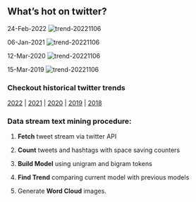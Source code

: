 ## What’s hot on twitter?

24-Feb-2022
![trend-20221106][20221106]

[20221106]: /word-cloud/trend-2022/trend-202202/trend-20221106.png "trend-20221106"

06-Jan-2021
![trend-20221106][20221106]

[20221106]: /word-cloud/trend-2021/trend-202101/trend-20221106.png "trend-20221106"

12-Mar-2020
![trend-20221106][20221106]

[20221106]: /word-cloud/trend-2020/trend-202003/trend-20221106.png "trend-20221106"

15-Mar-2019
![trend-20221106][20221106]

[20221106]: /word-cloud/trend-2019/trend-201903/trend-20221106.png "trend-20221106"

### Checkout historical twitter trends

[2022](/word-cloud/trend-2022) |
[2021](/word-cloud/trend-2021) |
[2020](/word-cloud/trend-2020) |
[2019](/word-cloud/trend-2019) |
[2018](/word-cloud/trend-2018)

### Data stream text mining procedure:

1. **Fetch** tweet stream via twitter API

2. **Count** tweets and hashtags with space saving counters

3. **Build Model** using unigram and bigram tokens

4. **Find Trend** comparing current model with previous models

5. Generate **Word Cloud** images.

